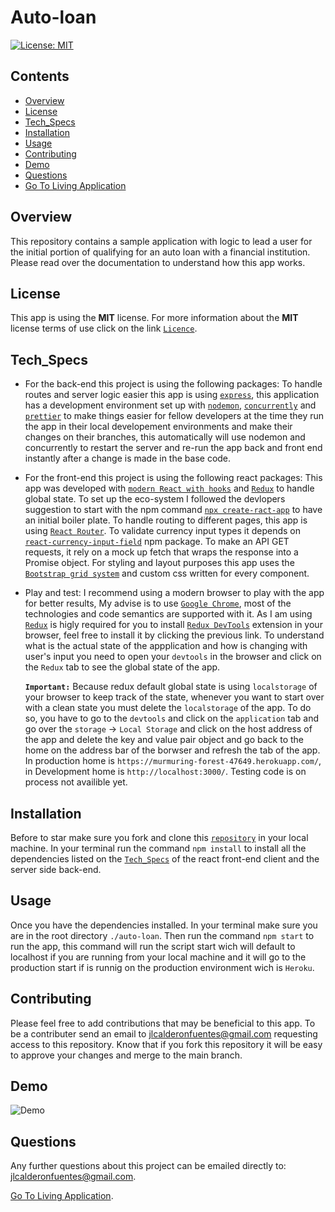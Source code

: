 # Auto-loan

[![License: MIT](https://img.shields.io/badge/License-MIT-yellow.svg)](https://opensource.org/licenses/MIT)

## Contents

- [Overview](#Overview)
- [License](#License)
- [Tech_Specs](#Tech_Specs)
- [Installation](#Installation)
- [Usage](#Usage)
- [Contributing](#Contributing)
- [Demo](#Demo)
- [Questions](#Questions)
- [Go To Living Application](https://murmuring-forest-47649.herokuapp.com/)

## Overview

This repository contains a sample application with logic to lead a user for the initial portion of qualifying for an auto loan with a financial institution. Please read over the documentation to understand how this app works.

## License

This app is using the **MIT** license. For more information about the **MIT** license terms of use click on the link [`Licence`](https://opensource.org/licenses/MIT).

## Tech_Specs

- For the back-end this project is using the following packages:
  To handle routes and server logic easier this app is using [`express`](http://expressjs.com/), this application has a development environment set up with [`nodemon`](https://www.npmjs.com/package/nodemon), [`concurrently`](https://www.npmjs.com/package/concurrently) and [`prettier`](https://prettier.io/docs/en/) to make things easier for fellow developers at the time they run the app in their local developement environments and make their changes on their branches, this automatically will use nodemon and concurrently to restart the server and re-run the app back and front end instantly after a change is made in the base code.

- For the front-end this project is using the following react packages:
  This app was developed with [`modern React with hooks`](https://reactjs.org/docs/hooks-intro.html) and [`Redux`](https://redux.js.org/introduction/getting-started) to handle global state. To set up the eco-system I followed the devlopers suggestion to start with the npm command [`npx create-ract-app`](https://reactjs.org/docs/create-a-new-react-app.html) to have an initial boiler plate. To handle routing to different pages, this app is using [`React Router`](https://reactrouter.com/web/guides/quick-start). To validate currency input types it depends on [`react-currency-input-field`](https://www.npmjs.com/package/react-currency-input-field) npm package. To make an API GET requests, it rely on a mock up fetch that wraps the response into a Promise object. For styling and layout purposes this app uses the [`Bootstrap grid system`](https://getbootstrap.com/docs/4.5/layout/grid/) and custom css written for every component.

- Play and test: I recommend using a modern browser to play with the app for better results, My advise is to use [`Google Chrome`](https://www.google.com/chrome/?brand=CHBD&geo=US&gclid=CjwKCAiAp4KCBhB6EiwAxRxbpNlRVQYlsxd6Xrdaxx1r656gunSF-wEG2UKGHXRDl7MdqteyoGzD7hoCo3AQAvD_BwE&gclsrc=aw.ds), most of the technologies and code semantics are supported with it. As I am using [`Redux`](https://redux.js.org/introduction/getting-started) is higly required for you to install [`Redux DevTools`](https://chrome.google.com/webstore/detail/redux-devtools/lmhkpmbekcpmknklioeibfkpmmfibljd?hl=en) extension in your browser, feel free to install it by clicking the previous link. To understand what is the actual state of the appplication and how is changing with user's input you need to open your `devtools` in the browser and click on the `Redux` tab to see the global state of the app.

  **`Important:`** Because redux default global state is using `localstorage` of your browser to keep track of the state, whenever you want to start over with a clean state you must delete the `localstorage` of the app. To do so, you have to go to the `devtools` and click on the `application` tab and go over the `storage` -> `Local Storage` and click on the host address of the app and delete the key and value pair object and go back to the home on the address bar of the borwser and refresh the tab of the app. In production home is `https://murmuring-forest-47649.herokuapp.com/`, in Development home is `http://localhost:3000/`. Testing code is on process not availible yet.

## Installation

Before to star make sure you fork and clone this [`repository`](https://github.com/jlcalderon/auto-loan) in your local machine. In your terminal run the command `npm install` to install all the dependencies listed on the [`Tech_Specs`](#Tech_Specs) of the react front-end client and the server side back-end.

## Usage

Once you have the dependencies installed. In your terminal make sure you are in the root directory `./auto-loan`. Then run the command `npm start` to run the app, this command will run the script start wich will default to localhost if you are running from your local machine and it will go to the production start if is runnig on the production environment wich is `Heroku`.

## Contributing

Please feel free to add contributions that may be beneficial to this app.
To be a contributer send an email to <jlcalderonfuentes@gmail.com> requesting access to this repository. Know that if you fork this repository it will be easy to approve your changes and merge to the main branch.

## Demo

![Demo](./client/public/img/auto-loan-demo.gif)

## Questions

Any further questions about this project can be emailed directly to: <jlcalderonfuentes@gmail.com>.

[Go To Living Application](https://murmuring-forest-47649.herokuapp.com/).
